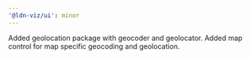 ```yaml
---
'@ldn-viz/ui': minor
---
```


Added geolocation package with geocoder and geolocator.
Added map control for map specific geocoding and geolocation.
